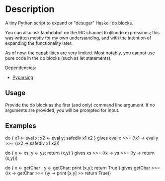 # Description

A tiny Python script to expand or "desugar" Haskell do blocks. 

You can also ask lambdabot on the IRC channel to @undo expressions;
this was written mostly for my own understanding, and with the
intention of expanding the functionality later.

As of now, the capabilities are very limited. Most notably,
you cannot use pure code in the do blocks (such as let statements). 

Dependencies:

* [Pyparsing](http://pyparsing.wikispaces.com/)

## Usage

Provide the do block as the first (and only) command line argument. 
If no arguments are provided, you will be prompted for input.

## Examples

do { x1 <- eval x; x2 <- eval y; safediv x1 x2 } gives
eval x >>= (\x1 -> eval y >>= (\x2 -> safediv x1 x2))

do { x <- xs; y <- ys; return (x,y) } gives
xs >>= (\x -> ys >>= (\y -> return (x,y)))

do { x <- getChar ; y <- getChar; print [x,y]; return True } gives
getChar >>= (\x -> getChar >>= (\y -> print [x,y] >> return True))


